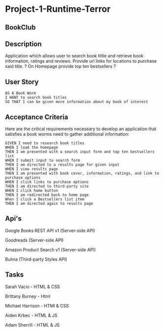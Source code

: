 # Project-1-Runtime-Terror

## BookClub

## Description

Application which allows user to search book tiltle and retrieve book information, ratings and reviews. Provide url links for locations to purchase said title.
? On Homepage provide top ten bestsellers ?

## User Story

```
AS A Book Worm
I WANT to search book titles
SO THAT I can be given more information about my book of interest
```

## Acceptance Criteria

Here are the critical requirements necessary to develop an application that satisfies a book worms need to gather additional information:

```
GIVEN I need to research book titles 
WHEN I load the homepage
THEN I am presented with a search input form and top ten bestsellers list
WHEN I submit input to search form
THEN I am directed to a results page for given input
WHEN I view results page
THEN I am presented with book cover, information, ratings, and link to purchase options
WHEN I click links to purchase options
THEN I am directed to third-party site
WHEN I click home button
THEN I am redirected back to home page
When I click a Bestsellers list item
THEN I am directed again to results page
```

## Api's

Google Books REST API v1 (Server-side API)

Goodreads (Server-side API)

Amazon Product Search v1 (Server-side API)

Bulma (Third-party Styles API)

## Tasks

Sarah Vacio - HTML & CSS

Brittany Burney - Html

Michael Harrison - HTMl & CSS

Aiden Krbec - HTML & JS

Adam Sherrill - HTML & JS







